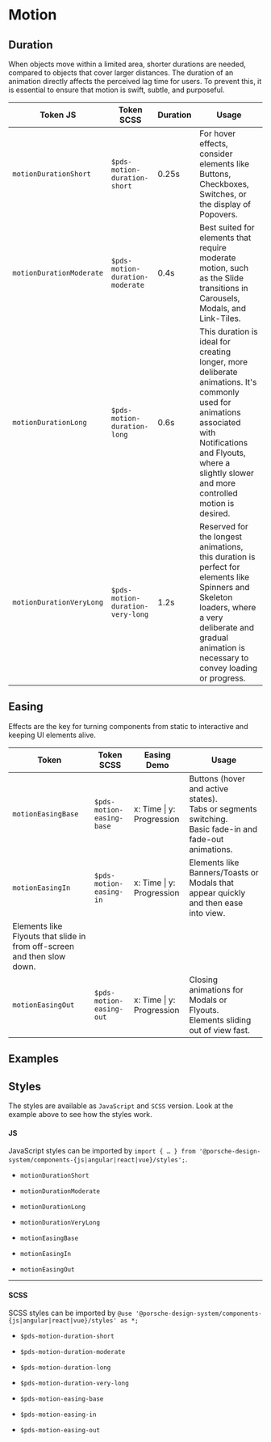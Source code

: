 # Motion

<TableOfContents></TableOfContents>

## Duration

When objects move within a limited area, shorter durations are needed, compared to objects that cover larger distances.
The duration of an animation directly affects the perceived lag time for users. To prevent this, it is essential to
ensure that motion is swift, subtle, and purposeful.

| Token JS                 | Token SCSS                       | Duration | Usage                                                                                                                                                                                                               |
| ------------------------ | -------------------------------- | -------- | ------------------------------------------------------------------------------------------------------------------------------------------------------------------------------------------------------------------- |
| `motionDurationShort`    | `$pds-motion-duration-short`     | 0.25s    | For hover effects, consider elements like Buttons, Checkboxes, Switches, or the display of Popovers.                                                                                                                |
| `motionDurationModerate` | `$pds-motion-duration-moderate`  | 0.4s     | Best suited for elements that require moderate motion, such as the Slide transitions in Carousels, Modals, and Link-Tiles.                                                                                          |
| `motionDurationLong`     | `$pds-motion-duration-long`      | 0.6s     | This duration is ideal for creating longer, more deliberate animations. It's commonly used for animations associated with Notifications and Flyouts, where a slightly slower and more controlled motion is desired. |
| `motionDurationVeryLong` | `$pds-motion-duration-very-long` | 1.2s     | Reserved for the longest animations, this duration is perfect for elements like Spinners and Skeleton loaders, where a very deliberate and gradual animation is necessary to convey loading or progress.            |

## Easing

Effects are the key for turning components from static to interactive and keeping UI elements alive.

| Token                                                                   | Token SCSS                | Easing Demo                                                           | Usage                                                                                                           |
| ----------------------------------------------------------------------- | ------------------------- | --------------------------------------------------------------------- | --------------------------------------------------------------------------------------------------------------- |
| `motionEasingBase`                                                      | `$pds-motion-easing-base` | x: Time \| y: Progression<br /><ExampleStylesMotionCurveEasingBase /> | Buttons (hover and active states).<br />Tabs or segments switching.<br />Basic fade-in and fade-out animations. |
| `motionEasingIn`                                                        | `$pds-motion-easing-in`   | x: Time \| y: Progression<br /><ExampleStylesMotionCurveEasingIn />   | Elements like Banners/Toasts or Modals that appear quickly and then ease into view.                             |
| Elements like Flyouts that slide in from off-screen and then slow down. |
| `motionEasingOut`                                                       | `$pds-motion-easing-out`  | x: Time \| y: Progression<br /><ExampleStylesMotionCurveEasingOut />  | Closing animations for Modals or Flyouts.<br />Elements sliding out of view fast.                               |

## Examples

<Playground :frameworkMarkup="motionExamples" :externalStackBlitzDependencies="['styled-components']">
  <ExampleStylesMotion />
</Playground>

## Styles

The styles are available as `JavaScript` and `SCSS` version. Look at the example above to see how the styles work.

#### JS

JavaScript styles can be imported by
`import { … } from '@porsche-design-system/components-{js|angular|react|vue}/styles';`.

- `motionDurationShort`
- `motionDurationModerate`
- `motionDurationLong`
- `motionDurationVeryLong`

- `motionEasingBase`
- `motionEasingIn`
- `motionEasingOut`

---

#### SCSS

SCSS styles can be imported by `@use '@porsche-design-system/components-{js|angular|react|vue}/styles' as *;`

- `$pds-motion-duration-short`
- `$pds-motion-duration-moderate`
- `$pds-motion-duration-long`
- `$pds-motion-duration-very-long`

- `$pds-motion-easing-base`
- `$pds-motion-easing-in`
- `$pds-motion-easing-out`

<script lang="ts">
import Vue from 'vue';
import Component from 'vue-class-component';
import { getStylesMotionCodeSamples } from '@porsche-design-system/shared';
import { adjustSelectedFramework } from '@/utils';
import ExampleStylesMotionCurveEasingBase from '@/pages/patterns/styles/example-motion-curve-easing-base.vue';
import ExampleStylesMotionCurveEasingIn from '@/pages/patterns/styles/example-motion-curve-easing-in.vue';
import ExampleStylesMotionCurveEasingOut from '@/pages/patterns/styles/example-motion-curve-easing-out.vue';
import ExampleStylesMotion from '@/pages/patterns/styles/example-motion.vue';

@Component({
  components: {
    ExampleStylesMotionCurveEasingBase,
    ExampleStylesMotionCurveEasingIn,
    ExampleStylesMotionCurveEasingOut,
    ExampleStylesMotion,
  },
})
export default class Code extends Vue {
  motionExamples = getStylesMotionCodeSamples();

  public mounted(): void {
    adjustSelectedFramework(this.motionExamples);
  }
}
</script>
